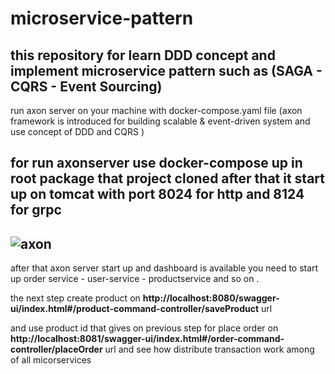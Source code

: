 # microservice-pattern
this repository for learn DDD concept and implement microservice pattern  such as (SAGA - CQRS - Event Sourcing)
-----------------------------------------------------------------------------------------------------------
run axon server on your machine with docker-compose.yaml file (axon framework is introduced for building scalable & event-driven
system and use concept of DDD and CQRS )

for run axonserver use <b>docker-compose up</b> in root package that project cloned
after that it start up on tomcat with port 8024 for http and 8124 for grpc
----------------------------------------------------------------------------------
![axon](https://user-images.githubusercontent.com/76038143/216843348-85062c20-3cc6-4cab-8c58-6c22ff812dab.png)
-------------------------------------------------------------------------
after that axon server start up and dashboard is available you need to start up order service - user-service - productservice and so on .

the next step create product on
<b>http://localhost:8080/swagger-ui/index.html#/product-command-controller/saveProduct</b> url

and use product id that gives on previous step for place order on <b>http://localhost:8081/swagger-ui/index.html#/order-command-controller/placeOrder</b>
url and see how distribute transaction work among of all micorservices
